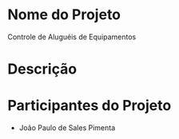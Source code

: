 # Nome do Projeto
Controle de Aluguéis de Equipamentos

# Descrição

# Participantes do Projeto

- João Paulo de Sales Pimenta
